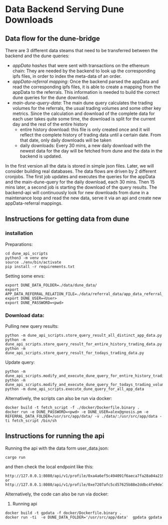 # Data Backend Serving Dune Downloads

## Data flow for the dune-bridge

There are 3 different data steams that need to be transferred between the backend and the dune queries:

- *appData hashes* that were sent with transactions on the ethereum chain: 
They are needed by the backend to look up the corresponding ipfs files, in order to index the meta-data of an order.
- *appData-referral mapping*: Once the backend parsed the appData and read the corresponding ipfs files, it is able to create a mapping from the appData to the referrals.
This information is needed to build the correct dune queries for the dune download. 
- *main-dune-query-data*: The main dune query calculates the trading volumes for the referrals, the usual trading volumes and some other key metrics. Since the calculation and download of the complete data for each user takes quite some time, the download is split for the current day and the rest of the entire history
    - entire history download: this file is only created once and it will reflect the complete history of trading data until a certain date. From that date, only daily downloads will be taken
    - daily downloads: Every 30 mins, a new daily download with the newest data for the day will be fetched from dune and the data in the backend is updated.

In the first version all the data is stored in simple json files. Later, we will consider building real databases. 
The data flows are driven by 2 different cronjobs. 
The first job updates and executes the queries for the appData and the main-dune-query for the daily download, each 30 mins. 
Then 15 mins later, a second job is starting the download of the query results. 
The backend-api will continuously look for new downloads from dune in a maintenance loop and read the new data, serve it via an api and create new appData-referral mappings.



## Instructions for getting data from dune


### installation

Preparations:

```
cd dune_api_scripts
python3 -m venv env
source ./env/bin/activate
pip install -r requirements.txt
```
Setting some envs:
```
export DUNE_DATA_FOLDER=./data/dune_data/
export APP_DATA_REFERRAL_RELATION_FILE=./data/referral_data/app_data_referral_relationship.json        
export DUNE_USER=<User>
export DUNE_PASSWORD=<pwd>
```

### Download data:

Pulling new query results:

```
python -m dune_api_scripts.store_query_result_all_distinct_app_data.py
python -m dune_api_scripts.store_query_result_for_entire_history_trading_data.py
python -m dune_api_scripts.store_query_result_for_todays_trading_data.py
```


Update query:
```
python -m dune_api_scripts.modify_and_execute_dune_query_for_entire_history_trading_data.py
python -m dune_api_scripts.modify_and_execute_dune_query_for_todays_trading_volume.py
python -m dune_api_scripts.execute_dune_query_for_all_app_data
```

Alternatively, the scripts can also be run via docker:
```
docker build -t fetch_script -f ./docker/Dockerfile.binary .
docker run -e DUNE_PASSWORD=<pwd> -e DUNE_USER=alex@gnosis.pm -e REFERRAL_DATA_FOLDER=/usr/src/app/data/ -v ./data/:/usr/src/app/data -ti fetch_script /bin/sh
```


## Instructions for running the api

Running the api with the data form user_data.json:
```
cargo run
```


and then check the local endpoint like this:

```
http://127.0.0.1:8080/api/v1/profile/0xa4a6ef5c494091f6aeca7fa28a04a219dd0f31b5
or
http://127.0.0.1:8080/api/v1/profile/0xe7207afc5cd57625b88e2ddbc4fe9de794a76b0f
```

Alternatively, the code can also be run via docker:

1. Running api
```
docker build -t gpdata -f docker/Dockerfile.binary . 
docker run -ti  -e DUNE_DATA_FOLDER='/usr/src/app/data'  gpdata gpdata           
```


